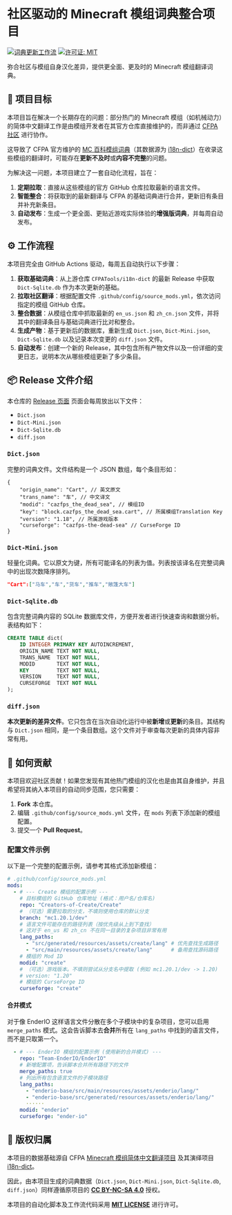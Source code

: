 # 社区驱动的 Minecraft 模组词典整合项目

[![词典更新工作流](https://github.com/VM-Chinese-translate-group/i18n-Dict-Extender/actions/workflows/update_and_release.yml/badge.svg)](https://github.com/VM-Chinese-translate-group/i18n-Dict-Extender/actions/workflows/update_and_release.yml)
[![许可证: MIT](https://img.shields.io/badge/License-MIT-yellow.svg)](https://opensource.org/licenses/MIT)

弥合社区与模组自身汉化差异，提供更全面、更及时的 Minecraft 模组翻译词典。

## 🎯 项目目标

本项目旨在解决一个长期存在的问题：部分热门的 Minecraft 模组（如机械动力）的简体中文翻译工作是由模组开发者在其官方仓库直接维护的，而非通过 [CFPA 社区](https://github.com/CFPAOrg/Minecraft-Mod-Language-Package) 进行协作。

这导致了 CFPA 官方维护的 [MC 百科模组词典](https://dict.mcmod.cn/)（其数据源为 [i18n-dict](https://github.com/CFPATools/i18n-dict)）在收录这些模组的翻译时，可能存在**更新不及时**或**内容不完整**的问题。

为解决这一问题，本项目建立了一套自动化流程，旨在：
1.  **定期拉取**：直接从这些模组的官方 GitHub 仓库拉取最新的语言文件。
2.  **智能整合**：将获取到的最新翻译与 CFPA 的基础词典进行合并，更新旧有条目并补充新条目。
3.  **自动发布**：生成一个更全面、更贴近游戏实际体验的**增强版词典**，并每周自动发布。

## ⚙️ 工作流程

本项目完全由 GitHub Actions 驱动，每周五自动执行以下步骤：

1.  **获取基础词典**：从上游仓库 `CFPATools/i18n-dict` 的最新 Release 中获取 `Dict-Sqlite.db` 作为本次更新的基础。
2.  **拉取社区翻译**：根据配置文件 `.github/config/source_mods.yml`，依次访问指定的模组 GitHub 仓库。
3.  **整合数据**：从模组仓库中抓取最新的 `en_us.json` 和 `zh_cn.json` 文件，并将其中的翻译条目与基础词典进行比对和整合。
4.  **生成产物**：基于更新后的数据库，重新生成 `Dict.json`, `Dict-Mini.json`, `Dict-Sqlite.db` 以及记录本次变更的 `diff.json` 文件。
5.  **自动发布**：创建一个新的 Release，其中包含所有产物文件以及一份详细的变更日志，说明本次从哪些模组更新了多少条目。

## 📦 Release 文件介绍

本仓库的 [Release 页面](https://github.com/YOUR_USERNAME/YOUR_REPO/releases) 页面会每周放出以下文件：

- `Dict.json`
- `Dict-Mini.json`
- `Dict-Sqlite.db`
- `diff.json`

### `Dict.json`
完整的词典文件。文件结构是一个 JSON 数组，每个条目形如：
```json5
{
    "origin_name": "Cart", // 英文原文
    "trans_name": "车", // 中文译文
    "modid": "cazfps_the_dead_sea", // 模组ID
    "key": "block.cazfps_the_dead_sea.cart", // 所属模组Translation Key
    "version": "1.18", // 所属游戏版本
    "curseforge": "cazfps-the-dead-sea" // CurseForge ID
}
```

### `Dict-Mini.json`
轻量化词典。它以原文为键，所有可能译名的列表为值。列表按该译名在完整词典中的出现次数降序排列。
```json
"Cart":["马车","车","货车","推车","敞篷大车"]
```

### `Dict-Sqlite.db`
包含完整词典内容的 SQLite 数据库文件，方便开发者进行快速查询和数据分析。表结构如下：
```sql
CREATE TABLE dict(
    ID INTEGER PRIMARY KEY AUTOINCREMENT,
    ORIGIN_NAME TEXT NOT NULL,
    TRANS_NAME  TEXT NOT NULL,
    MODID       TEXT NOT NULL,
    KEY         TEXT NOT NULL,
    VERSION     TEXT NOT NULL,
    CURSEFORGE  TEXT NOT NULL
);
```

### `diff.json`
**本次更新的差异文件**。它只包含在当次自动化运行中被**新增**或**更新**的条目。其结构与 `Dict.json` 相同，是一个条目数组。这个文件对于审查每次更新的具体内容非常有用。

## 🤝 如何贡献

本项目欢迎社区贡献！如果您发现有其他热门模组的汉化也是由其自身维护，并且希望将其纳入本项目的自动同步范围，您只需要：

1.  **Fork** 本仓库。
2.  编辑 `.github/config/source_mods.yml` 文件，在 `mods` 列表下添加新的模组配置。
3.  提交一个 **Pull Request**。

### 配置文件示例

以下是一个完整的配置示例，请参考其格式添加新模组：

```yaml
# .github/config/source_mods.yml
mods:
  - # --- Create 模组的配置示例 ---
    # 目标模组的 GitHub 仓库地址 (格式：用户名/仓库名)
    repo: "Creators-of-Create/Create"
    # （可选）需要拉取的分支，不填则使用仓库的默认分支
    branch: "mc1.20.1/dev"
    # 语言文件可能存在的路径列表（按优先级从上到下查找）
    # 这对于 en_us 和 zh_cn 不在同一目录的复杂项目非常有用
    lang_paths:
      - "src/generated/resources/assets/create/lang" # 优先查找生成路径
      - "src/main/resources/assets/create/lang"      # 备用查找源码路径
    # 模组的 Mod ID
    modid: "create"
    # （可选）游戏版本。不填则尝试从分支名中提取 (例如 mc1.20.1/dev -> 1.20)
    # version: "1.20" 
    # 模组的 CurseForge ID
    curseforge: "create"
```
#### 合并模式

对于像 EnderIO 这样语言文件分散在多个子模块中的复杂项目，您可以启用 `merge_paths` 模式。这会告诉脚本去**合并**所有在 `lang_paths` 中找到的语言文件，而不是只取第一个。

```yaml
  - # --- EnderIO 模组的配置示例 (使用新的合并模式) ---
    repo: "Team-EnderIO/EnderIO"
    # 新增配置项，告诉脚本合并所有路径下的文件
    merge_paths: true
    # 列出所有包含语言文件的子模块路径
    lang_paths:
      - "enderio-base/src/main/resources/assets/enderio/lang/"
      - "enderio-base/src/generated/resources/assets/enderio/lang/"
      ······
    modid: "enderio"
    curseforge: "ender-io"
```

## 📜 版权归属

本项目的数据基础源自 CFPA [Minecraft 模组简体中文翻译项目](https://github.com/CFPAOrg/Minecraft-Mod-Language-Package) 及其演绎项目 [i18n-dict](https://github.com/CFPATools/i18n-dict)。

因此，由本项目生成的词典数据（`Dict.json`, `Dict-Mini.json`, `Dict-Sqlite.db`, `diff.json`）同样遵循原项目的 [**CC BY-NC-SA 4.0**](https://creativecommons.org/licenses/by-nc-sa/4.0/) 授权。

本项目的自动化脚本及工作流代码采用 [**MIT LICENSE**](https://mit-license.org/) 进行许可。